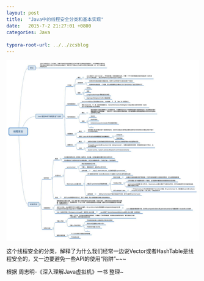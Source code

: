 ```yaml
---
layout: post
title:  "Java中的线程安全分类和基本实现"
date:   2015-7-2 21:27:01 +0800
categories: Java

typora-root-url: ../../zcsblog
---
```


![img](/assets/Java/线程安全.jpg)

这个线程安全的分类，解释了为什么我们经常一边说Vector或者HashTable是线程安全的，又一边要避免一些API的使用“陷阱”~~~

根据  周志明-《深入理解Java虚拟机》一书 整理~

